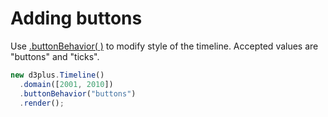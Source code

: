 # Adding buttons
Use [.buttonBehavior( )](https://github.com/d3plus/d3plus-timeline#Timeline.buttonBehavior) to modify style of the timeline. Accepted values are "buttons" and "ticks". 

```js
new d3plus.Timeline()
  .domain([2001, 2010])
  .buttonBehavior("buttons")
  .render();
```